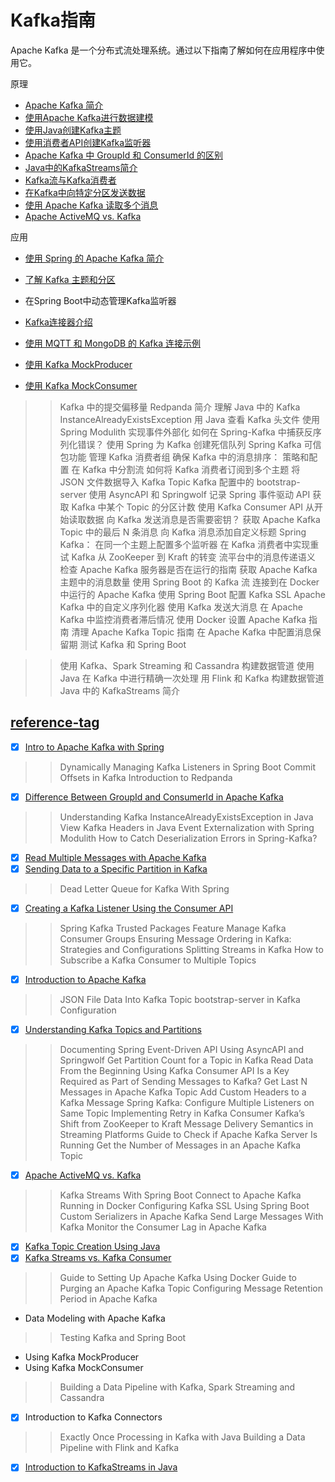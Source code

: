 # Kafka指南

Apache Kafka 是一个分布式流处理系统。通过以下指南了解如何在应用程序中使用它。

原理

- [Apache Kafka 简介](../apache-kafka-2/apache-kafka_zh.md)
- [使用Apache Kafka进行数据建模](../algorithms-modules/apache-kafka-data-modeling_zh.md)
- [使用Java创建Kafka主题](kafka-topic-creation_zh.md)
- [使用消费者API创建Kafka监听器](../apache-kafka-2/kafka-create-listener-consumer-api_zh.md)
- [Apache Kafka 中 GroupId 和 ConsumerId 的区别](../spring-kafka-3/apache-kafka-groupid-vs-consumerid_zh.md)
- [Java中的KafkaStreams简介](java-kafka-streams_zh.md)
- [Kafka流与Kafka消费者](java-kafka-streams-vs-kafka-consumer_zh.md)
- [在Kafka中向特定分区发送数据](../spring-kafka/kafka-send-data-partition_zh.md)
- [使用 Apache Kafka 读取多个消息](../apache-kafka-2/kafka-read-multiple-messages_zh.md)
- [Apache ActiveMQ vs. Kafka](apache-activemq-vs-kafka_zh.md)

应用

- [使用 Spring 的 Apache Kafka 简介](../spring-kafka/spring-kafka_zh.md)
- [了解 Kafka 主题和分区](../spring-kafka-2/kafka-topics-partitions_zh.md)
- 在Spring Boot中动态管理Kafka监听器

- [Kafka连接器介绍](kafka-connectors-guide_zh.md)
- [使用 MQTT 和 MongoDB 的 Kafka 连接示例](kafka-connect-mqtt-mongodb_zh.md)
- [使用 Kafka MockProducer](kafka-mockproducer_zh.md)
- [使用 Kafka MockConsumer](kafka-mockconsumer_zh.md)

>> Kafka 中的提交偏移量
>> Redpanda 简介
>> 理解 Java 中的 Kafka InstanceAlreadyExistsException
>> 用 Java 查看 Kafka 头文件
>> 使用 Spring Modulith 实现事件外部化
>> 如何在 Spring-Kafka 中捕获反序列化错误？
>> 使用 Spring 为 Kafka 创建死信队列
>> Spring Kafka 可信包功能
>> 管理 Kafka 消费者组
>> 确保 Kafka 中的消息排序： 策略和配置
>> 在 Kafka 中分割流
>> 如何将 Kafka 消费者订阅到多个主题
>> 将 JSON 文件数据导入 Kafka Topic
>> Kafka 配置中的 bootstrap-server
>> 使用 AsyncAPI 和 Springwolf 记录 Spring 事件驱动 API
>> 获取 Kafka 中某个 Topic 的分区计数
>> 使用 Kafka Consumer API 从开始读取数据
>> 向 Kafka 发送消息是否需要密钥？
>> 获取 Apache Kafka Topic 中的最后 N 条消息
>> 向 Kafka 消息添加自定义标题
>> Spring Kafka： 在同一个主题上配置多个监听器
>> 在 Kafka 消费者中实现重试
>> Kafka 从 ZooKeeper 到 Kraft 的转变
>> 流平台中的消息传递语义
>> 检查 Apache Kafka 服务器是否在运行的指南
>> 获取 Apache Kafka 主题中的消息数量
>> 使用 Spring Boot 的 Kafka 流
>> 连接到在 Docker 中运行的 Apache Kafka
>> 使用 Spring Boot 配置 Kafka SSL
>> Apache Kafka 中的自定义序列化器
>> 使用 Kafka 发送大消息
>> 在 Apache Kafka 中监控消费者滞后情况
>> 使用 Docker 设置 Apache Kafka 指南
>> 清理 Apache Kafka Topic 指南
>> 在 Apache Kafka 中配置消息保留期
>> 测试 Kafka 和 Spring Boot

>> 使用 Kafka、Spark Streaming 和 Cassandra 构建数据管道
>> 使用 Java 在 Kafka 中进行精确一次处理
>> 用 Flink 和 Kafka 构建数据管道
>> Java 中的 KafkaStreams 简介

## [reference-tag](https://www.baeldung.com/tag/kafka)

- [x] [Intro to Apache Kafka with Spring](https://www.baeldung.com/spring-kafka)

>> Dynamically Managing Kafka Listeners in Spring Boot
>> Commit Offsets in Kafka
>> Introduction to Redpanda

- [x] [Difference Between GroupId and ConsumerId in Apache Kafka](https://www.baeldung.com/apache-kafka-groupid-vs-consumerid)

>> Understanding Kafka InstanceAlreadyExistsException in Java
>> View Kafka Headers in Java
>> Event Externalization with Spring Modulith
>> How to Catch Deserialization Errors in Spring-Kafka?

- [x] [Read Multiple Messages with Apache Kafka](https://www.baeldung.com/kafka-read-multiple-messages)
- [x] [Sending Data to a Specific Partition in Kafka](https://www.baeldung.com/kafka-send-data-partition)

>> Dead Letter Queue for Kafka With Spring

- [x] [Creating a Kafka Listener Using the Consumer API](https://www.baeldung.com/kafka-create-listener-consumer-api)

>> Spring Kafka Trusted Packages Feature
>> Manage Kafka Consumer Groups
>> Ensuring Message Ordering in Kafka: Strategies and Configurations
>> Splitting Streams in Kafka
>> How to Subscribe a Kafka Consumer to Multiple Topics

- [x] [Introduction to Apache Kafka](https://www.baeldung.com/apache-kafka)

>> JSON File Data Into Kafka Topic
>> bootstrap-server in Kafka Configuration

- [x] [Understanding Kafka Topics and Partitions](https://www.baeldung.com/kafka-topics-partitions)

>> Documenting Spring Event-Driven API Using AsyncAPI and Springwolf
>> Get Partition Count for a Topic in Kafka
>> Read Data From the Beginning Using Kafka Consumer API
>> Is a Key Required as Part of Sending Messages to Kafka?
>> Get Last N Messages in Apache Kafka Topic
>> Add Custom Headers to a Kafka Message
>> Spring Kafka: Configure Multiple Listeners on Same Topic
>> Implementing Retry in Kafka Consumer
>> Kafka’s Shift from ZooKeeper to Kraft
>> Message Delivery Semantics in Streaming Platforms
>> Guide to Check if Apache Kafka Server Is Running
>> Get the Number of Messages in an Apache Kafka Topic

- [x] [Apache ActiveMQ vs. Kafka](https://www.baeldung.com/apache-activemq-vs-kafka)

>> Kafka Streams With Spring Boot
>> Connect to Apache Kafka Running in Docker
>> Configuring Kafka SSL Using Spring Boot
>> Custom Serializers in Apache Kafka
>> Send Large Messages With Kafka
>> Monitor the Consumer Lag in Apache Kafka

- [x] [Kafka Topic Creation Using Java](https://www.baeldung.com/kafka-topic-creation)
- [x] [Kafka Streams vs. Kafka Consumer](https://www.baeldung.com/java-kafka-streams-vs-kafka-consumer)

>> Guide to Setting Up Apache Kafka Using Docker
>> Guide to Purging an Apache Kafka Topic
>> Configuring Message Retention Period in Apache Kafka

- Data Modeling with Apache Kafka

>> Testing Kafka and Spring Boot

- Using Kafka MockProducer
- Using Kafka MockConsumer

>> Building a Data Pipeline with Kafka, Spark Streaming and Cassandra

- [x] Introduction to Kafka Connectors

>> Exactly Once Processing in Kafka with Java
>> Building a Data Pipeline with Flink and Kafka

- [x] [Introduction to KafkaStreams in Java](https://www.baeldung.com/java-kafka-streams)
